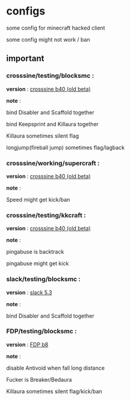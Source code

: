 # configs
some config for minecraft hacked client 

some config might not work / ban

## important

### crosssine/testing/blocksmc : 

**version** : [crosssine b40 (old beta)](https://mega.nz/file/SUtXVTBJ#0hr5mXiYLA8lVSx2kb4IK5WvOpkMqt1qIxcSO9QTRRc)

**note** : 

bind Disabler and Scaffold together

bind Keepsprint and Killaura together

Killaura sometimes silent flag 

longjump(fireball jump) sometimes flag/lagback

### crosssine/working/supercraft : 

**version** : [crosssine b40 (old beta)](https://mega.nz/file/SUtXVTBJ#0hr5mXiYLA8lVSx2kb4IK5WvOpkMqt1qIxcSO9QTRRc)

**note** : 

Speed might get kick/ban

### crosssine/testing/kkcraft : 

**version** : [crosssine b40 (old beta)](https://mega.nz/file/SUtXVTBJ#0hr5mXiYLA8lVSx2kb4IK5WvOpkMqt1qIxcSO9QTRRc)

**note** : 

pingabuse is backtrack

pingabuse might get kick

### slack/testing/blocksmc : 

**version** : [slack 5.3](https://github.com/DGVPSH/SlackOpen/releases/download/B5.3/Slack.zip)

**note** : 

bind Disabler and Scaffold together

### FDP/testing/blocksmc : 

**version** : [FDP b8](https://github.com/SkidderMC/FDPClient/releases/download/b8/FDPClient-b8.jar)

**note** : 

disable Antivoid when fall long distance

Fucker is Breaker/Bedaura

Killaura sometimes silent flag/kick/ban 
